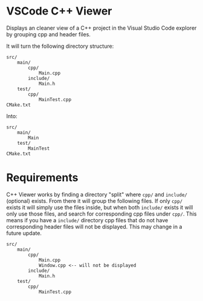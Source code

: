 # VSCode C++ Viewer
Displays an cleaner view of a C++ project in the Visual Studio Code explorer by grouping cpp and header files.

It will turn the following directory structure:
```
src/
    main/
        cpp/
            Main.cpp
        include/
            Main.h
    test/
        cpp/
            MainTest.cpp
CMake.txt
```
Into:
```
src/
    main/
        Main
    test/
        MainTest
CMake.txt
```


# Requirements
C++ Viewer works by finding a directory "split" where `cpp/` and `include/` (optional) exists. 
From there it will group the following files.
If only `cpp/` exists it will simply use the files inside, but when both `include/` exists it will only use
those files, and search for corresponding cpp files under `cpp/`. This means if you have a `include/` directory
cpp files that do not have corresponding header files will not be displayed. This may change in a future update.
```
src/
    main/
        cpp/
            Main.cpp
            Window.cpp <-- will not be displayed
        include/
            Main.h
    test/
        cpp/
            MainTest.cpp
```